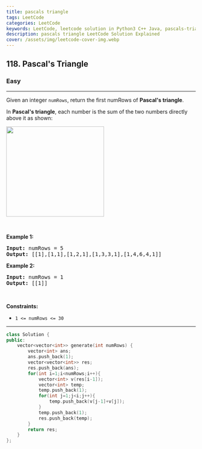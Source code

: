 ```yaml
---
title: pascals triangle
tags: LeetCode
categories: LeetCode
keywords: LeetCode, leetcode solution in Python3 C++ Java, pascals-triangle solution
description: pascals triangle LeetCode Solution Explained
cover: /assets/img/leetcode-cover-img.webp
---
```



<h2>118. Pascal's Triangle</h2><h3>Easy</h3><hr><div><p>Given an integer <code>numRows</code>, return the first numRows of <strong>Pascal's triangle</strong>.</p>

<p>In <strong>Pascal's triangle</strong>, each number is the sum of the two numbers directly above it as shown:</p>
<img alt="" src="https://upload.wikimedia.org/wikipedia/commons/0/0d/PascalTriangleAnimated2.gif" style="height:240px; width:260px">
<p>&nbsp;</p>
<p><strong>Example 1:</strong></p>
<pre><strong>Input:</strong> numRows = 5
<strong>Output:</strong> [[1],[1,1],[1,2,1],[1,3,3,1],[1,4,6,4,1]]
</pre><p><strong>Example 2:</strong></p>
<pre><strong>Input:</strong> numRows = 1
<strong>Output:</strong> [[1]]
</pre>
<p>&nbsp;</p>
<p><strong>Constraints:</strong></p>

<ul>
	<li><code>1 &lt;= numRows &lt;= 30</code></li>
</ul>
</div>

---




```cpp
class Solution {
public:
    vector<vector<int>> generate(int numRows) {
        vector<int> ans;
        ans.push_back(1);
        vector<vector<int>> res;
        res.push_back(ans);
        for(int i=1;i<numRows;i++){
            vector<int> v(res[i-1]);
            vector<int> temp;
            temp.push_back(1);
            for(int j=1;j<i;j++){
                temp.push_back(v[j-1]+v[j]);
            }
            temp.push_back(1);
            res.push_back(temp);
        }
        return res;
    }
};
```
